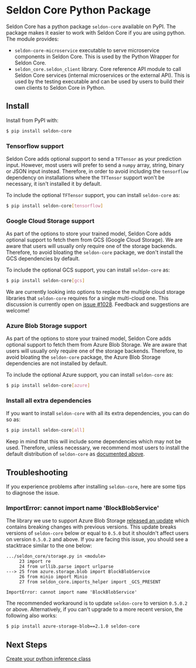 # Seldon Core Python Package

Seldon Core has a python package `seldon-core` available on PyPI. The package makes it easier to work with Seldon Core if you are using python. The module provides:

 * `seldon-core-microservice` executable to serve microservice components in Seldon Core. This is used by the Python Wrapper for Seldon Core.
 * `seldon_core.seldon_client` library. Core reference API module to call Seldon Core services (internal microservices or the external API). This is used by the testing executable and can be used by users to build their own clients to Seldon Core in Python.

## Install

Install from PyPI with:

```bash
$ pip install seldon-core
```

### Tensorflow support

Seldon Core adds optional support to send a `TFTensor` as your prediction input.
However, most users will prefer to send a `numpy` array, string, binary or JSON input instead.
Therefore, in order to avoid including the `tensorflow` dependency on installations where the `TFTensor` support won't be necessary, it isn't installed it by default.

To include the optional `TFTensor` support, you can install `seldon-core` as:

```bash
$ pip install seldon-core[tensorflow]
```

### Google Cloud Storage support

As part of the options to store your trained model, Seldon Core adds optional
support to fetch them from GCS (Google Cloud Storage).
We are aware that users will usually only require one of the storage backends.
Therefore, to avoid bloating the `seldon-core` package, we don't install the
GCS dependencies by default.

To include the optional GCS support, you can install `seldon-core` as:

```bash
$ pip install seldon-core[gcs]
```

We are currently looking into options to replace the multiple cloud storage
libraries that `seldon-core` requires for a single multi-cloud one.
This discussion is currently open on [issue #1028](https://github.com/SeldonIO/seldon-core/issues/1028).
Feedback and suggestions are welcome!

### Azure Blob Storage support

As part of the options to store your trained model, Seldon Core adds optional
support to fetch them from Azure Blob Storage.
We are aware that users will usually only require one of the storage backends.
Therefore, to avoid bloating the `seldon-core` package, the Azure Blob Storage
dependencies are not installed by default.

To include the optional Azure support, you can install `seldon-core` as:

```bash
$ pip install seldon-core[azure]
```

### Install all extra dependencies

If you want to install `seldon-core` with all its extra dependencies, you can
do so as:

```bash
$ pip install seldon-core[all]
```

Keep in mind that this will include some dependencies which may not be used.
Therefore, unless necessary, we recommend most users to install the default
distribution of `seldon-core` as [documented above](#install).

## Troubleshooting

If you experience problems after installing `seldon-core`, here are some tips
to diagnose the issue.

### ImportError: cannot import name 'BlockBlobService'

The library we use to support Azure Blob Storage [released an
update](https://github.com/Azure/azure-storage-python/issues/640) which
contains breaking changes with previous versions.
This update breaks versions of `seldon-core` below or equal to `0.5.0` but it
shouldn't affect users on version `0.5.0.2` and above.
If you are facing this issue, you should see a stacktrace similar to the one
below:

```pytb
.../seldon_core/storage.py in <module>
     23 import re
     24 from urllib.parse import urlparse
---> 25 from azure.storage.blob import BlockBlobService
     26 from minio import Minio
     27 from seldon_core.imports_helper import _GCS_PRESENT

ImportError: cannot import name 'BlockBlobService'
```

The recommended workaround is to update `seldon-core` to version `0.5.0.2` or
above.
Alternatively, if you can't upgrade to a more recent version, the following
also works:

```bash
$ pip install azure-storage-blob==2.1.0 seldon-core
```

## Next Steps

[Create your python inference class](python_component.md)


